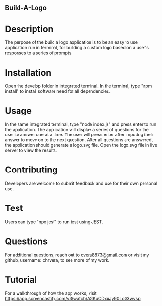## Build-A-Logo

# Description
The purpose of the build a logo application is to be an easy to use application run in terminal, for building a custom logo based on a user's responses to a series of prompts.

# Installation
Open the develop folder in integrated terminal. In the terminal, type "npm install" to install software need for all dependencies. 

# Usage
In the same integrated terminal, type "node index.js" and press enter to run the application. The application will display a series of questions for the user to answer one at a time. The user will press enter after imputing their answer to move on to the next question. After all questions are answered, the application should generate a logo.svg file. Open the logo.svg file in live server to view the results. 

# Contributing
Developers are welcome to submit feedback and use for their own personal use.

# Test
Users can type "npx jest" to run test using JEST.

# Questions
For additional questions, reach out to cvera8873@gmail.com or visit my github, username: chrvera, to see more of my work.

# Tutorial
For a walkthrough of how the app works, visit https://app.screencastify.com/v3/watch/AGKuCDxuJy90Lo03wvsp

